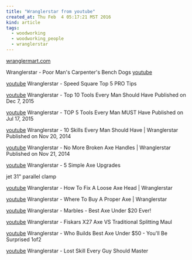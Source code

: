 ```yaml
---
title: "Wranglerstar from youtube"
created_at: Thu Feb  4 05:17:21 MST 2016
kind: article
tags:
  - woodworking
  - woodworking_people
  - wranglerstar
---
```


<a href="http://www.wranglermart.com/" target="_blank">wranglermart.com</a>

Wranglerstar - Poor Man's Carpenter's Bench Dogs
<a href="https://www.youtube.com/watch?v=X_02a_Rbe3E" target="_blank">youtube</a>

<a href="https://www.youtube.com/watch?v=W0mfmRAWymU" target="_blank">youtube</a>
Wranglerstar - Speed Square Top 5 PRO Tips


<a href="https://www.youtube.com/watch?v=OHAM7F0x17M" target="_blank">youtube</a>
Wranglerstar - Top 10 Tools Every Man Should Have
Published on Dec 7, 2015

<a href="https://www.youtube.com/watch?v=GdAoK62e0wY" target="_blank">youtube</a>
Wranglerstar - TOP 5 Tools Every Man MUST Have
Published on Jul 17, 2015

<a href="https://www.youtube.com/watch?v=I9vEHCd14c4" target="_blank">youtube</a>
Wranglerstar - 10 Skills Every Man Should Have | Wranglerstar
Published on Nov 20, 2014

<a href="https://www.youtube.com/watch?v=CmfuOW35Ayg" target="_blank">youtube</a>
Wranglerstar - No More Broken Axe Handles | Wranglerstar
Published on Nov 21, 2014

<a href="https://www.youtube.com/watch?v=4ATXLt--qFo" target="_blank">youtube</a>
Wranglerstar - 5 Simple Axe Upgrades

jet 31" parallel clamp


<a href="https://www.youtube.com/watch?v=wpoy79DdNKU" target="_blank">youtube</a>
Wranglerstar - How To Fix A Loose Axe Head | Wranglerstar

<a href="https://www.youtube.com/watch?v=PqVOVebR_Y0" target="_blank">youtube</a>
Wranglerstar - Where To Buy A Proper Axe | Wranglerstar

<a href="https://www.youtube.com/watch?v=iM_EoTTcdJE" target="_blank">youtube</a>
Wranglerstar - Marbles - Best Axe Under $20 Ever!


<a href="https://www.youtube.com/watch?v=Sl2jFNE0M7Y" target="_blank">youtube</a>
Wranglerstar - Fiskars X27 Axe VS Traditional Splitting Maul


<a href="https://www.youtube.com/watch?v=eE5c9cUlyTE" target="_blank">youtube</a>
Wranglerstar - Who Builds Best Axe Under $50 - You'll Be Surprised 1of2

<a href="https://www.youtube.com/watch?v=5tusreUDXUM" target="_blank">youtube</a>
Wranglerstar - Lost Skill Every Guy Should Master

<!--
html boilerplate
<a href="" target="_blank"></a>
<img src="" width="400px">
<ul>
  <li></li>
</ul>
<pre>
</pre>
<pre><code>
</code></pre>
-->


